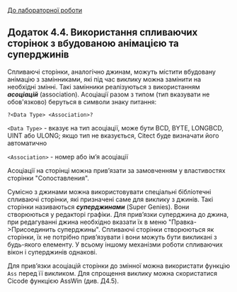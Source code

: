[До лабораторної роботи](labcitectjenie.md)

## Додаток 4.4. Використання спливаючих сторінок з вбудованою анімацією та суперджинів  

Спливаючі сторінки, аналогічно джинам, можуть містити вбудовану анімацію з замінниками, які під час виклику можна замінити на необхідні змінні. Такі замінники реалізуються з використанням ***асоціацій*** (association). Асоціації разом з типом (тип вказувати не обов'язково) беруться в символи знаку питання:

```
?<Data Type> <Association>?
```

`<Data Type>` - вказує на тип асоціації, може бути BCD, BYTE, LONGBCD, UINT або ULONG; якщо тип не вказується, Citect буде визначати його автоматично   

`<Association>` - номер або ім’я асоціації 

Асоціації на сторінці можна прив’язати за замовченням у властивостях сторінки "Сопоставления". 

Сумісно з джинами можна використовувати спеціальні бібліотечні спливаючі сторінки, які призначені саме для виклику з джинів. Такі сторінки називаються ***суперджинами*** (Super Genies). Вони створюються у редакторі графіки. Для прив’язки суперджина до джина, при редагуванні джина необхідно вказати їх в меню "Правка->Присоединить суперджины". Спливаючі сторінки створюються як сторінки, їх не потрібно прив’язувати і вони можуть бути викликані з будь-якого елементу. У всьому іншому механізми роботи спливаючих вікон і суперджинів однакові.

Для прив’язки асоціацій сторінки до змінної можна використати функцію `Ass` перед її викликом. Для спрощення виклику можна скористатися Cicode функцією AssWin (див. Д4.5).      
